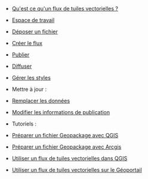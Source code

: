 
- [Qu'est ce qu'un flux de tuiles vectorielles ?](/)

- [Espace de travail](workspace.md)

- [Déposer un fichier](upload.md)
- [Créer le flux](generate.md)
- [Publier](publish.md)
- [Diffuser](broadcast.md)
- [Gérer les styles](style.md)



- Mettre à jour :
- [Remplacer les données](replace-data.md)
- [Modifier les informations de publication](modify-metadata.md)


- Tutoriels :
- [Préparer un fichier Geopackage avec QGIS](tutos/gpkg-qgis.md)
- [Préparer un fichier Geopackage avec Arcgis](tutos/gpkg-arcgis.md)
- [Utiliser un flux de tuiles vectorielles dans QGIS](tutos/vectortiles-in-qgis.md)
- [Utiliser un flux de tuiles vectorielles sur le Géoportail](tutos/vectortiles-in-geoportail.md)
